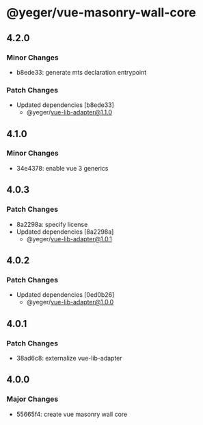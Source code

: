 # @yeger/vue-masonry-wall-core

## 4.2.0

### Minor Changes

- b8ede33: generate mts declaration entrypoint

### Patch Changes

- Updated dependencies [b8ede33]
  - @yeger/vue-lib-adapter@1.1.0

## 4.1.0

### Minor Changes

- 34e4378: enable vue 3 generics

## 4.0.3

### Patch Changes

- 8a2298a: specify license
- Updated dependencies [8a2298a]
  - @yeger/vue-lib-adapter@1.0.1

## 4.0.2

### Patch Changes

- Updated dependencies [0ed0b26]
  - @yeger/vue-lib-adapter@1.0.0

## 4.0.1

### Patch Changes

- 38ad6c8: externalize vue-lib-adapter

## 4.0.0

### Major Changes

- 55665f4: create vue masonry wall core
